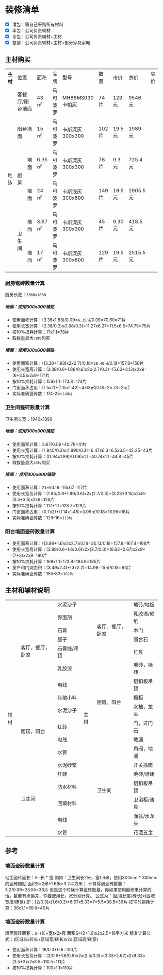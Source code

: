 # 装修清单

* [x] 清包：需自己采购所有材料
* [x] 半包：公司负责辅材
* [x] 全包：公司负责辅材+主材
* [x] 整装：公司负责辅材+主材+部分家具家电

## 主材购买
<table>
  <tr >
    <th>主材</th>
	<td colspan="2">位置</td>
	<td>面积</td>
	<td>品牌</td>
	<td>型号</td>
	<td>数量</td>
	<td>市价</td>
	<td>总价</td>
	<td>实价</td>
  </tr>
  <tr >
    <td rowspan="18">地砖</td>
	<td colspan="2">客餐厅/阳台地面</td>
	<td>43㎡</td>
	<td>马可波罗</td>
	<td>MH88MS030 卡帕灰</td>
	<td>74片</td>
	<td>129元</td>
	<td>9546元</td>
	<td></td>
  </tr>
    <tr>
	<td colspan="2">阳台墙面</td>
	<td>15㎡</td>
	<td>马可波罗</td>
	<td>卡斯深灰 300x300</td>
	<td>102片</td>
	<td>19.5元</td>
	<td>1989元</td>
	<td></td>
  </tr>
  <tr>
	<td rowspan="2">厨房</td>
	<td>地面</td>
	<td>6.35㎡</td>
	<td>马可波罗</td>
	<td>卡斯深灰 300x300</td>
	<td>78片</td>
	<td>9.3元</td>
	<td>725.4元</td>
	<td></td>
  </tr>
  <tr>
    <td>墙面</td>
	<td>24㎡</td>
	<td>马可波罗</td>
	<td>卡斯浅灰 300x600</td>
	<td>149片</td>
	<td>19.5元</td>
	<td>2905.5元</td>
	<td></td>
  </tr>
  <tr>
	<td rowspan="2">卫生间</td>
	<td>地面</td>
	<td>3.67㎡</td>
	<td>马可波罗</td>
	<td>卡斯深灰 300x300</td>
	<td>45片</td>
	<td>9.30元</td>
	<td>418.5元</td>
	<td></td>
  </tr>
  <tr>
    <td>墙面</td>
	<td>17㎡</td>
	<td>马可波罗</td>
	<td>卡斯深灰 300x600</td>
	<td>129片</td>
	<td>19.5元</td>
	<td>2515.5元</td>
	<td></td>
  </tr>
</table>


### 厨房瓷砖数量计算
厨房长宽：`3380x1880`

##### 地面：使用300x300铺贴
* 使用面积计算：(3.38x1.88)/0.09=`6.35㎡`/0.09=70.60=71片
* 使用长宽计算：(3.38/0.3)x(1.88/0.3)=11.27x6.27=11.5x6.5=74.75=75片
* 按10%损耗计算：71x1.1=78片
* 取数量最大`78片`购买

##### 墙面：使用300x600铺贴
* 使用面积计算：((3.38+1.88)x2x2.7)/0.18=`28.40㎡`/0.18=157.8=158片
* 使用长宽高计算：(3.38/0.6+1.88/0.6)x2x(2.7/0.3)=(5.63+3.13)x2x9=(6+3.5)x2x9=171片
* 按10%损耗计算：158x1.1=173.8=174片
* 门窗面积占用：(1.5x2)+(1.15x1.42)=4.63㎡/0.18=25.73=25片
* 实际准确瓷砖数：174-25=`149片`

### 卫生间瓷砖数量计算
卫生间长宽：1940x1890 

##### 地面：使用300x300铺贴
* 使用面积计算：3.67/0.09=40.78=41片
* 使用长宽计算：(1.940/0.3)x(1.890/0.3)=6.47x6.3=6.5x6.5=42.25=43片
* 按10%损耗计算：((1.94x1.89)/0.09)x1.1=40.74x1.1=44.8=45片
* 取数量最大`45片`购买

##### 墙面： 使用300x600铺贴
* 使用面积计算：`21㎡`/0.18=116.67=117片
* 使用长宽高计算：(1.94/0.6+1.89/0.6)x2x(2.7/0.3)=(3.23+3.15)x2x9=(3.5+3.5)x2x9=126片
* 按10%损耗计算：117*1.1=128.7=129片
* 门窗面积占用：(0.7x2)+(1.14x1.45)=3.05㎡/0.18=16.96=16片
* 实际准确瓷砖数：129-16=`113片`

### 阳台墙面瓷砖数量计算
* 使用面积计算：((3.98+1.6)x2x2.7)/0.18=30.13/0.18=157.8=167.4=168片
* 使用长宽高计算：(3.98/0.6+1.6/0.6)x2x(2.7/0.3)=(6.63+2.67)x2x9=(7+3)x2x9=180片
* 按10%损耗计算：168x1.1=173.8=184.8=185片
* 窗户和门洞面积：(3.49x2.4)+(3x2.2)=14.98=15㎡/0.18=83片
* 实际准确瓷砖数：185-83=`102片`

## 主材和辅材说明
<table>
	<tr >
	    <td rowspan="18">辅材</td>
	    <td rowspan="8">客厅，餐厅，卧室</td>
	    <td>水泥沙子</td>
	    <td rowspan="20">主材</td>
	    <td  rowspan="5">客厅，餐厅，卧室</td>
	    <td >地砖/地板</td>
	</tr>
    <tr>
	    <td>界面剂</td>
        <td >乳胶漆/壁纸</td>
	</tr>
	<tr>
	    <td>石膏</td>
        <td >木门</td>
	</tr>
	<tr>
	    <td>腻子</td>
        <td>窗台石</td>
	</tr>
	<tr>
	    <td>石膏线/吊顶</td>
        <td >灯具</td>
	</tr>
	<tr>
        <td>乳胶漆</td>
        <td rowspan="6">厨房，阳台</td>
	    <td >地砖，墙砖</td>
	</tr>
	<tr>
	    <td>电线</td>
        <td >铝扣板吊顶</td>
	</tr>
	<tr>
	    <td>其他小料</td>
        <td >橱柜</td>
	</tr>
	<tr>
	    <td rowspan="4">厨房，阳台</td>
	    <td>水泥沙子</td>
        <td >水槽，龙头</td>
	</tr>
	<tr>
	    <td >红砖</td>
        <td >门，过门石</td>
	</tr>
	<tr>
	    <td >电线</td>
        <td >地漏</td>
	</tr>
	<tr>
	    <td >水管</td>
        <td  rowspan="9">卫生间</td>
	    <td >角阀，地漏</td>
	</tr>
	<tr>
	    <td rowspan="6">卫生间</td>
	    <td>水泥砂浆</td>
        <td >开关插座</td>
	</tr>
	<tr>
	    <td >红砖</td>
        <td >地砖/墙砖</td>
	</tr>
	<tr>
	    <td >防水材料</td>
        <td >铝扣板吊顶</td>
	</tr>
    <tr>
	    <td >回填材料</td>
        <td >卫浴柜/洁具</td>
	</tr>
    <tr>
	    <td >电线</td>
        <td >面盆/水龙头</td>
	</tr>
	<tr>
	    <td >水管</td>
        <td >花洒五金</td>
	</tr>
	<tr>
</table>

## 参考
### 地面瓷砖数量计算
地面瓷砖面积：S=长 * 宽
例如：卫生间长2米，宽1.6米，使用300mm * 300mm的瓷砖铺贴
面积S=2米\*1.6米=3.2平方米；
计算得到瓷砖数量：3.2/0.09=35.55=36片
但是这个时候计算瓷砖数量，你如果使用面积来计算的话，数量有点偏差，你要使用长，宽分别计算。
公式为：(区域长度/砖长)x(区域宽度/砖宽)
即：(2/0.3)x(1.6/0.3)=6.67x5.33=7*5.5=38.5=39片
按10%损耗计算：36x1.1=39.6=40片

### 墙面瓷砖数量计算
墙面瓷砖面积：s=(长+宽)x2x高
面积S=(2+1.6)x2x2.5=18平方米
精准计算公式：(区域长/砖长+区域宽/砖长)x2x(区域高/砖宽)
* 使用面积计算：18/0.3*0.6=100片
* 使用长宽高计算：(2/0.6+1.6/0.6)x2x(2.5/0.3)=(3.33+2.67)x2x8.33=(3.5+3)x2x8.5=110.5=111片
* 按10%损耗计算：100x1.1=110片